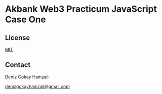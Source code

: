 # Akbank Web3 Practicum JavaScript Case One

## License
[MIT](choosealicense.com/licenses/mit/)

## Contact

Deniz Gökay Hamzalı 

<denizgokayhamzali@gmail.com>